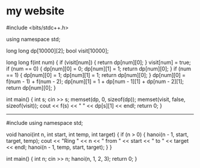 # my website
#include <bits/stdc++.h>

using namespace std;

long long dp[10000][2]; 
bool visit[10000];      

long long f(int num) {
    if (visit[num]) {
        return dp[num][0]; 
    }
    visit[num] = true;
    if (num == 0) {
        dp[num][0] = 0;
        dp[num][1] = 1; 
        return dp[num][0];
    }
    if (num == 1) {
        dp[num][0] = 1;
        dp[num][1] = 1; 
        return dp[num][0];
    }
    dp[num][0] = f(num - 1) + f(num - 2);
    dp[num][1] = 1 + dp[num - 1][1] + dp[num - 2][1];
    return dp[num][0];
}

int main() {
    int s;
    cin >> s;
    memset(dp, 0, sizeof(dp));
    memset(visit, false, sizeof(visit));
    cout << f(s) << " " << dp[s][1] << endl;
    return 0;
}

---

#include <iostream>
using namespace std;

void hanoi(int n, int start, int temp, int target) {
    if (n > 0) {
        hanoi(n - 1, start, target, temp);
        cout << "Ring " << n << " from " << start << " to " << target << endl;
        hanoi(n - 1, temp, start, target);
    }
}

int main() {
    int n;
    cin >> n;
    hanoi(n, 1, 2, 3);
    return 0;
}
